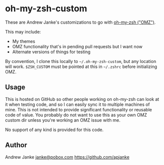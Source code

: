 # oh-my-zsh-custom

These are Andrew Janke's customizations to go with [oh-my-zsh ("OMZ")](https://github.com/robbyrussell/oh-my-zsh). 

This may include:

* My themes
* OMZ functionality that's in pending pull requests but I want now
* Alternate versions of things for testing

By convention, I clone this locally to `~/.oh-my-zsh-custom`, but any location will work. `$ZSH_CUSTOM` must be pointed at this in `~/.zshrc` before initializing OMZ.

## Usage

This is hosted on GitHub so other people working on oh-my-zsh can look at it when testing code, and so I can easily sync it to multiple machines of mine. This is not intended to provide significant functionality or reusable code of value. You probably do not want to use this as your own OMZ custom dir unless you're working an OMZ issue with me.

No support of any kind is provided for this code.

## Author

Andrew Janke <janke@pobox.com>
https://github.com/apjanke

